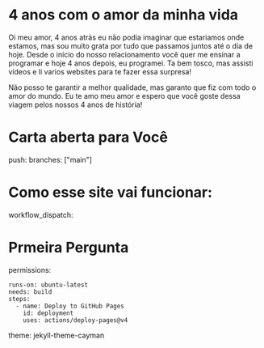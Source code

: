 # 4 anos com o amor da minha vida
Oi meu amor, 4 anos atrás eu não podia imaginar que estariamos onde estamos, mas sou muito grata por tudo que passamos juntos até o dia de hoje. Desde o início do nosso relacionamento você quer me ensinar a programar e hoje 4 anos depois, eu programei. Ta bem tosco, mas assisti vídeos e li varios websites para te fazer essa surpresa!

Não posso te garantir a melhor qualidade, mas garanto que fiz com todo o amor do mundo. Eu te amo meu amor e espero que você goste dessa viagem pelos nossos 4 anos de história!

  # Carta aberta para Você 
  push:
    branches: ["main"]

  # Como esse site vai funcionar:
  workflow_dispatch:

# Prmeira Pergunta
permissions:
  
    runs-on: ubuntu-latest
    needs: build
    steps:
      - name: Deploy to GitHub Pages
        id: deployment
        uses: actions/deploy-pages@v4

theme: jekyll-theme-cayman

